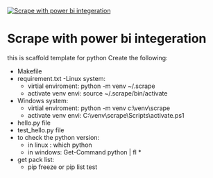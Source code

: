 [![Scrape with power bi integeration](https://github.com/mohelwah/powerBi_scrape_intgration/actions/workflows/main.yml/badge.svg)](https://github.com/mohelwah/powerBi_scrape_intgration/actions/workflows/main.yml)


# Scrape with power bi integeration
this is scaffold template for python 
 Create the following:
 - Makefile
 - requirement.txt
 -Linux system:
    - virtial enviroment: python -m venv ~/.scrape
    - activate venv envi: source ~/.scrape/bin/activate
 - Windows system:
    - virtial enviroment: python -m venv c:\venv\scrape
    - activate venv envi:   C:\venv\scrape\Scripts\activate.ps1
 - hello.py file
 - test_hello.py file 
 - to check the python version:
    - in linux : which python  
    - in windows: Get-Command python | fl *
 - get pack list:
    - pip freeze or pip list 
    test